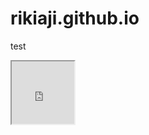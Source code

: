 # rikiaji.github.io
test
<iframe id=ifr src="https://github.com" width="100" height="100"></iframe>
<script>
         var cookie = document.getElementById("ifr").contentDocument.cookie;
         alert(cookie);
     </script>
